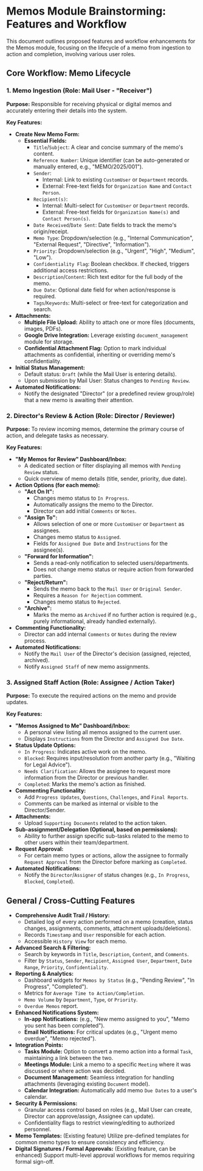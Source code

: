 # Memos Module Brainstorming: Features and Workflow

This document outlines proposed features and workflow enhancements for the Memos module, focusing on the lifecycle of a memo from ingestion to action and completion, involving various user roles.

## Core Workflow: Memo Lifecycle

### 1. Memo Ingestion (Role: Mail User - "Receiver")

**Purpose:** Responsible for receiving physical or digital memos and accurately entering their details into the system.

**Key Features:**

*   **Create New Memo Form:**
    *   **Essential Fields:**
        *   `Title`/`Subject`: A clear and concise summary of the memo's content.
        *   `Reference Number`: Unique identifier (can be auto-generated or manually entered, e.g., "MEMO/2025/001").
        *   `Sender`:
            *   Internal: Link to existing `CustomUser` or `Department` records.
            *   External: Free-text fields for `Organization Name` and `Contact Person`.
        *   `Recipient(s)`:
            *   Internal: Multi-select for `CustomUser` or `Department` records.
            *   External: Free-text fields for `Organization Name(s)` and `Contact Person(s)`.
        *   `Date Received`/`Date Sent`: Date fields to track the memo's origin/receipt.
        *   `Memo Type`: Dropdown/selection (e.g., "Internal Communication", "External Request", "Directive", "Information").
        *   `Priority`: Dropdown/selection (e.g., "Urgent", "High", "Medium", "Low").
        *   `Confidentiality Flag`: Boolean checkbox. If checked, triggers additional access restrictions.
        *   `Description`/`Content`: Rich text editor for the full body of the memo.
        *   `Due Date`: Optional date field for when action/response is required.
        *   `Tags`/`Keywords`: Multi-select or free-text for categorization and search.
*   **Attachments:**
    *   **Multiple File Upload:** Ability to attach one or more files (documents, images, PDFs).
    *   **Google Drive Integration:** Leverage existing `document_management` module for storage.
    *   **Confidential Attachment Flag:** Option to mark individual attachments as confidential, inheriting or overriding memo's confidentiality.
*   **Initial Status Management:**
    *   Default status: `Draft` (while the Mail User is entering details).
    *   Upon submission by Mail User: Status changes to `Pending Review`.
*   **Automated Notifications:**
    *   Notify the designated "Director" (or a predefined review group/role) that a new memo is awaiting their attention.

### 2. Director's Review & Action (Role: Director / Reviewer)

**Purpose:** To review incoming memos, determine the primary course of action, and delegate tasks as necessary.

**Key Features:**

*   **"My Memos for Review" Dashboard/Inbox:**
    *   A dedicated section or filter displaying all memos with `Pending Review` status.
    *   Quick overview of memo details (title, sender, priority, due date).
*   **Action Options (for each memo):**
    *   **"Act On It":**
        *   Changes memo status to `In Progress`.
        *   Automatically assigns the memo to the Director.
        *   Director can add initial `Comments` or `Notes`.
    *   **"Assign To":**
        *   Allows selection of one or more `CustomUser` or `Department` as assignees.
        *   Changes memo status to `Assigned`.
        *   Fields for `Assigned Due Date` and `Instructions` for the assignee(s).
    *   **"Forward for Information":**
        *   Sends a read-only notification to selected users/departments.
        *   Does not change memo status or require action from forwarded parties.
    *   **"Reject/Return":**
        *   Sends the memo back to the `Mail User` or `Original Sender`.
        *   Requires a `Reason for Rejection` comment.
        *   Changes memo status to `Rejected`.
    *   **"Archive":**
        *   Marks the memo as `Archived` if no further action is required (e.g., purely informational, already handled externally).
*   **Commenting Functionality:**
    *   Director can add internal `Comments` or `Notes` during the review process.
*   **Automated Notifications:**
    *   Notify the `Mail User` of the Director's decision (assigned, rejected, archived).
    *   Notify `Assigned Staff` of new memo assignments.

### 3. Assigned Staff Action (Role: Assignee / Action Taker)

**Purpose:** To execute the required actions on the memo and provide updates.

**Key Features:**

*   **"Memos Assigned to Me" Dashboard/Inbox:**
    *   A personal view listing all memos assigned to the current user.
    *   Displays `Instructions` from the Director and `Assigned Due Date`.
*   **Status Update Options:**
    *   `In Progress`: Indicates active work on the memo.
    *   `Blocked`: Requires input/resolution from another party (e.g., "Waiting for Legal Advice").
    *   `Needs Clarification`: Allows the assignee to request more information from the Director or previous handler.
    *   `Completed`: Marks the memo's action as finished.
*   **Commenting Functionality:**
    *   Add `Progress Updates`, `Questions`, `Challenges`, and `Final Reports`.
    *   Comments can be marked as internal or visible to the Director/Sender.
*   **Attachments:**
    *   Upload `Supporting Documents` related to the action taken.
*   **Sub-assignment/Delegation (Optional, based on permissions):**
    *   Ability to further assign specific sub-tasks related to the memo to other users within their team/department.
*   **Request Approval:**
    *   For certain memo types or actions, allow the assignee to formally `Request Approval` from the Director before marking as `Completed`.
*   **Automated Notifications:**
    *   Notify the `Director`/`Assigner` of status changes (e.g., `In Progress`, `Blocked`, `Completed`).

## General / Cross-Cutting Features

*   **Comprehensive Audit Trail / History:**
    *   Detailed log of every action performed on a memo (creation, status changes, assignments, comments, attachment uploads/deletions).
    *   Records `Timestamp` and `User` responsible for each action.
    *   Accessible `History View` for each memo.
*   **Advanced Search & Filtering:**
    *   Search by keywords in `Title`, `Description`, `Content`, and `Comments`.
    *   Filter by `Status`, `Sender`, `Recipient`, `Assigned User`, `Department`, `Date Range`, `Priority`, `Confidentiality`.
*   **Reporting & Analytics:**
    *   Dashboard widgets for `Memos by Status` (e.g., "Pending Review", "In Progress", "Completed").
    *   Metrics for `Average Time to Action/Completion`.
    *   `Memo Volume` by `Department`, `Type`, or `Priority`.
    *   `Overdue Memos` report.
*   **Enhanced Notifications System:**
    *   **In-app Notifications:** (e.g., "New memo assigned to you", "Memo you sent has been completed").
    *   **Email Notifications:** For critical updates (e.g., "Urgent memo overdue", "Memo rejected").
*   **Integration Points:**
    *   **Tasks Module:** Option to convert a memo action into a formal `Task`, maintaining a link between the two.
    *   **Meetings Module:** Link a memo to a specific `Meeting` where it was discussed or where action was decided.
    *   **Document Management:** Seamless integration for handling attachments (leveraging existing `Document` model).
    *   **Calendar Integration:** Automatically add memo `Due Dates` to a user's calendar.
*   **Security & Permissions:**
    *   Granular access control based on roles (e.g., Mail User can create, Director can approve/assign, Assignee can update).
    *   Confidentiality flags to restrict viewing/editing to authorized personnel.
*   **Memo Templates:** (Existing feature) Utilize pre-defined templates for common memo types to ensure consistency and efficiency.
*   **Digital Signatures / Formal Approvals:** (Existing feature, can be enhanced) Support multi-level approval workflows for memos requiring formal sign-off.
